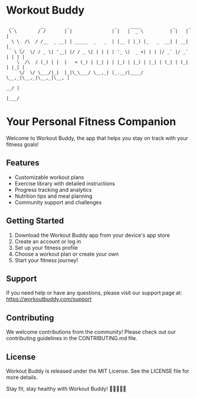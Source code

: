 # Workout Buddy

```
 __          __        _                 _     ____            _     _       
 \ \        / /       | |               | |   |  _ \          | |   | |      
  \ \  /\  / /__  _ __| | _____  _   _  | |__ | |_) |_   _  __| | __| |_   _ 
   \ \/  \/ / _ \| '__| |/ / _ \| | | | | '_ \|  _ <| | | |/ _` |/ _` | | | |
    \  /\  / (_) | |  |   < (_) | |_| | | |_) | |_) | |_| | (_| | (_| | |_| |
     \/  \/ \___/|_|  |_|\_\___/ \__,_| |_.__/|____/ \__,_|\__,_|\__,_|\__, |
                                                                        __/ |
                                                                       |___/ 
```

Your Personal Fitness Companion
===============================

Welcome to Workout Buddy, the app that helps you stay on track with your fitness goals!

## Features

- Customizable workout plans
- Exercise library with detailed instructions
- Progress tracking and analytics
- Nutrition tips and meal planning
- Community support and challenges

## Getting Started

1. Download the Workout Buddy app from your device's app store
2. Create an account or log in
3. Set up your fitness profile
4. Choose a workout plan or create your own
5. Start your fitness journey!

## Support

If you need help or have any questions, please visit our support page at:
https://workoutbuddy.com/support

## Contributing

We welcome contributions from the community! Please check out our contributing guidelines in the CONTRIBUTING.md file.

## License

Workout Buddy is released under the MIT License. See the LICENSE file for more details.

Stay fit, stay healthy with Workout Buddy! 💪🏋️‍♀️🏃‍♂️
